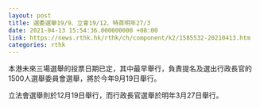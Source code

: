 ```yaml
---
layout: post
title: 選委選舉19/9、立會19/12、特首明年27/3
date: 2021-04-13 15:54:36.000000000 +08:00
link: https://news.rthk.hk/rthk/ch/component/k2/1585532-20210413.htm
categories: rthk
---
```


本港未來三場選舉的投票日期已定，其中最早舉行，負責提名及選出行政長官的1500人選舉委員會選舉，將於今年9月19日舉行。

立法會選舉則於12月19日舉行，而行政長官選舉於明年3月27日舉行。
